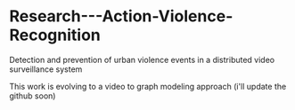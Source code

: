 # Research---Action-Violence-Recognition
Detection and prevention of urban violence events in a distributed video surveillance system

This work is evolving to a video to graph modeling approach (i'll update the github soon)
